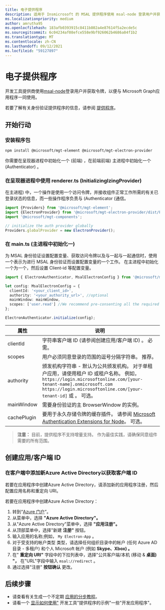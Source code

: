 ```yaml
---
title: 电子提供程序
description: 适用于 Insmicrosoft 的 MSAL 提供程序使用 msal-node 登录用户并获取与 Microsoft Graph 一Graph。
ms.localizationpriority: medium
author: amrutha95
ms.openlocfilehash: 183afb0393915c8411b802a4e87614f5a2ecde5c
ms.sourcegitcommit: 6c04234af08efce558e9bf926062b4686a84f1b2
ms.translationtype: MT
ms.contentlocale: zh-CN
ms.lasthandoff: 09/12/2021
ms.locfileid: "59127897"
---
```

# <a name="electron-provider"></a>电子提供程序

开发工具提供商使用[msal-node](https://github.com/AzureAD/microsoft-authentication-library-for-js/tree/dev/lib/msal-node)登录用户并获取令牌，以便与 Microsoft Graph应用程序一同使用。

若要了解有关身份验证提供程序的信息，请参阅 [提供程序](./providers.md)。

## <a name="get-started"></a>开始行动
### <a name="install-the-packages"></a>安装程序包

```bash
npm install @microsoft/mgt-element @microsoft/mgt-electron-provider
```
你需要在呈现器进程中初始化一个 (前端) ，在前端前端) 主进程中初始化一个 (Authenticator) 。


### <a name="initializing-electronprovider-in-the-renderer-process-rendererts"></a>在呈现器进程中使用 renderer.ts (InitializingIzingProvider) 

在主进程) 中，一个操作是使用一个访问令牌，并接收组件正常工作所需的有关已登录状态的信息，而一些操作程序负责与 (Authenticator (通信。 

```ts
import {Providers} from '@microsoft/mgt-element';
import {ElectronProvider} from '@microsoft/mgt-electron-provider/dist/Provider';
import '@microsoft/mgt-components';

// initialize the auth provider globally
Providers.globalProvider = new ElectronProvider();
```

### <a name="initializing-electronauthenticator-in-the-main-process-maints"></a>在 main.ts (主进程中初始化一) 

为 MSAL 身份验证设置配置变量、获取访问令牌以及与一起与一起通信时，使用一个表示为进行 MSAL 身份验证而设置配置变量的一个工作。
在主进程中初始化一个为一个，然后设置 Client-id 等配置变量。

```ts
import { ElectronAuthenticator, MsalElectronConfig } from '@microsoft/mgt-electron-provider/dist/Authenticator'; 

let config: MsalElectronConfig = {
  clientId: '<your_client_id>',
  authority: '<your_authority_url>', //optional
  mainWindow: mainWindow, 
  scopes: ['user.read'] //We recommend pre-consenting all the required scopes on the Azure portal
};

ElectronAuthenticator.initialize(config);
```
 
| 属性    | 说明                                                                                                                                                                                                                                                           |
|--------------|-----------------------------------------------------------------------------------------------------------------------------------------------------------------------------------------------------------------------------------------------------------------------|
| clientId    | 字符串客户端 ID (请参阅创建应用/客户端 ID) 。 必需。                                                                                                                                                                                                           |                                                                                                                                                                               |
| scopes       | 用户必须同意登录的范围的逗号分隔字符串。 推荐。                                                                                                                                                                                     |
| authority    | 颁发机构字符串 - 默认为公共颁发机构。 对于单租户应用，请使用租户 ID 或租户名称。 例如， `https://login.microsoftonline.com/[your-tenant-name].onmicrosoft.com` `https://login.microsoftonline.com/[your-tenant-id]` 或 。 可选。 |                                                                                                                                                                                          |
| mainWindow  | 需要身份验证的主 BrowserWindow 的实例。|
| cachePlugin | 要用于永久存储令牌的缓存插件。 请参阅 [Microsoft Authentication Extensions for Node](https://github.com/AzureAD/microsoft-authentication-library-for-js/tree/dev/extensions/msal-node-extensions)。 可选。 | 

>**注意：** 目前，提供程序不支持增量支持。 作为最佳实践，请确保同意组件需要的所有范围。
    
## <a name="create-an-appclient-id"></a>创建应用/客户端 ID

### <a name="add-new-application-registration-in-azure-active-directory-to-get-a-client-id"></a>在客户端中添加新Azure Active Directory以获取客户端 ID

若要在应用程序中创建Azure Active Directory，请添加新的应用程序注册，然后配置应用名称和重定向 URI。

若要在应用程序中创建Azure Active Directory：

1. 转到“[Azure 门户](https://portal.azure.com)”。
1. 从菜单中，选择 **"Azure Active Directory"。**
1. 从"Azure Active Directory"菜单中，选择 **"应用注册"。**
1. 从顶部菜单中，选择"新建 **注册"** 按钮。
1. 输入应用的名称;例如， `My Electron-App` 。
1. 对于受支持的帐户类型 [](/azure/active-directory/develop/single-and-multi-tenant-apps#who-can-sign-in-to-your-app)类型，请选择任何组织目录中的帐户 (任何 Azure AD 目录 - 多租户) 和个人 Microsoft 帐户 (例如 **Skype、Xbox) 。**
1. 在" **重定向 URI"** 字段中的下拉列表中，选择"公共客户端/本机 (移动 & **桌面) "，** 在"URL"字段中输入 `msal://redirect` 。
1. 通过选择"注册" **按钮确认** 更改。

## <a name="next-steps"></a>后续步骤

* 请查看有关生成一个不定期 [应用的分步教程](../get-started/build-an-electron-app.md)。
* 请看一个 [显示如何使用"](https://github.com/microsoftgraph/microsoft-graph-toolkit/tree/main/samples/electron-app) 开发工具"提供程序的示例"一些"开发应用程序"。

